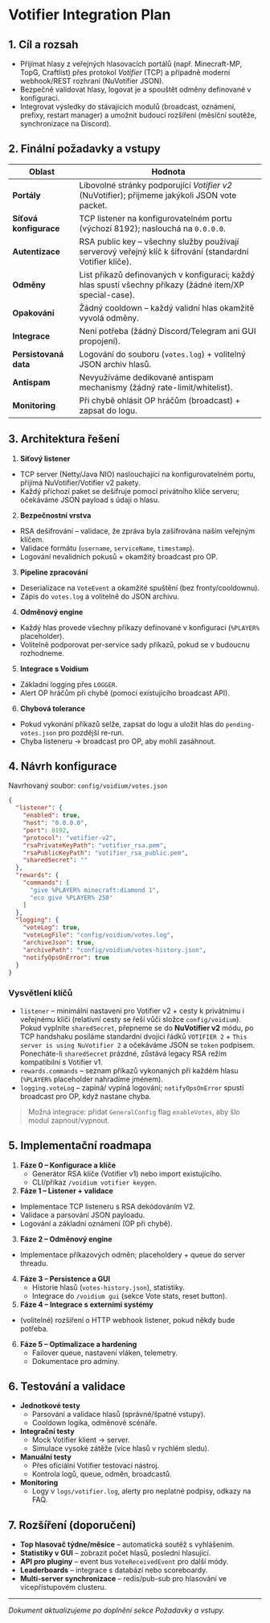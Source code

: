 # Votifier Integration Plan

## 1. Cíl a rozsah
- Přijímat hlasy z veřejných hlasovacích portálů (např. Minecraft-MP, TopG, Craftlist) přes protokol *Votifier* (TCP) a případně moderní webhook/REST rozhraní (NuVotifier JSON).
- Bezpečně validovat hlasy, logovat je a spouštět odměny definované v konfiguraci.
- Integrovat výsledky do stávajících modulů (broadcast, oznámení, prefixy, restart manager) a umožnit budoucí rozšíření (měsíční soutěže, synchronizace na Discord).

## 2. Finální požadavky a vstupy
| Oblast | Hodnota |
| --- | --- |
| **Portály** | Libovolné stránky podporující *Votifier v2* (NuVotifier); přijmeme jakýkoli JSON vote packet. |
| **Síťová konfigurace** | TCP listener na konfigurovatelném portu (výchozí 8192); naslouchá na `0.0.0.0`. |
| **Autentizace** | RSA public key – všechny služby používají serverový veřejný klíč k šifrování (standardní Votifier klíče). |
| **Odměny** | List příkazů definovaných v konfiguraci; každý hlas spustí všechny příkazy (žádné item/XP special-case). |
| **Opakování** | Žádný cooldown – každý validní hlas okamžitě vyvolá odměny. |
| **Integrace** | Není potřeba (žádný Discord/Telegram ani GUI propojení). |
| **Persistovaná data** | Logování do souboru (`votes.log`) + volitelný JSON archiv hlasů. |
| **Antispam** | Nevyužíváme dedikované antispam mechanismy (žádný rate-limit/whitelist). |
| **Monitoring** | Při chybě ohlásit OP hráčům (broadcast) + zapsat do logu. |

## 3. Architektura řešení
1. **Síťový listener**
  - TCP server (Netty/Java NIO) naslouchající na konfigurovatelném portu, přijímá NuVotifier/Votifier v2 pakety.
  - Každý příchozí paket se dešifruje pomocí privátního klíče serveru; očekáváme JSON payload s údaji o hlasu.
2. **Bezpečnostní vrstva**
  - RSA dešifrování – validace, že zpráva byla zašifrována naším veřejným klíčem.
  - Validace formátu (`username`, `serviceName`, `timestamp`).
  - Logování nevalidních pokusů + okamžitý broadcast pro OP.
3. **Pipeline zpracování**
  - Deserializace na `VoteEvent` a okamžité spuštění (bez fronty/cooldownu).
  - Zápis do `votes.log` a volitelně do JSON archivu.
4. **Odměnový engine**
  - Každý hlas provede všechny příkazy definované v konfiguraci (`%PLAYER%` placeholder).
  - Volitelně podporovat per-service sady příkazů, pokud se v budoucnu rozhodneme.
5. **Integrace s Voidium**
  - Základní logging přes `LOGGER`.
  - Alert OP hráčům při chybě (pomocí existujícího broadcast API).
6. **Chybová tolerance**
  - Pokud vykonání příkazů selže, zapsat do logu a uložit hlas do `pending-votes.json` pro pozdější re-run.
  - Chyba listeneru → broadcast pro OP, aby mohli zasáhnout.

## 4. Návrh konfigurace
Navrhovaný soubor: `config/voidium/votes.json`

```json
{
  "listener": {
    "enabled": true,
    "host": "0.0.0.0",
    "port": 8192,
    "protocol": "votifier-v2",
    "rsaPrivateKeyPath": "votifier_rsa.pem",
    "rsaPublicKeyPath": "votifier_rsa_public.pem",
    "sharedSecret": ""
  },
  "rewards": {
    "commands": [
      "give %PLAYER% minecraft:diamond 1",
      "eco give %PLAYER% 250"
    ]
  },
  "logging": {
    "voteLog": true,
    "voteLogFile": "config/voidium/votes.log",
    "archiveJson": true,
    "archivePath": "config/voidium/votes-history.json",
    "notifyOpsOnError": true
  }
}
```

### Vysvětlení klíčů
- `listener` – minimální nastavení pro Votifier v2 + cesty k privátnímu i veřejnému klíči (relativní cesty se řeší vůči složce `config/voidium`). Pokud vyplníte `sharedSecret`, přepneme se do **NuVotifier v2** módu, po TCP handshaku posíláme standardní dvojici řádků `VOTIFIER 2` + `This server is using NuVotifier 2` a očekáváme JSON se `token` podpisem. Ponecháte-li `sharedSecret` prázdné, zůstává legacy RSA režim kompatibilní s Votifier v1.
- `rewards.commands` – seznam příkazů vykonaných při každém hlasu (`%PLAYER%` placeholder nahradíme jménem).
- `logging.voteLog` – zapíná/ vypíná logování; `notifyOpsOnError` spustí broadcast pro OP, když nastane chyba.

> Možná integrace: přidat `GeneralConfig` flag `enableVotes`, aby šlo modul zapnout/vypnout.

## 5. Implementační roadmapa
1. **Fáze 0 – Konfigurace a klíče**
   - Generátor RSA klíče (Votifier v1) nebo import existujícího.
   - CLI/příkaz `/voidium votifier keygen`.
2. **Fáze 1 – Listener + validace**
  - Implementace TCP listeneru s RSA dekódováním V2.
  - Validace a parsování JSON payloadu.
  - Logování a základní oznámení (OP při chybě).
3. **Fáze 2 – Odměnový engine**
  - Implementace příkazových odměn; placeholdery + queue do server threadu.
4. **Fáze 3 – Persistence a GUI**
   - Historie hlasů (`votes-history.json`), statistiky.
   - Integrace do `/voidium gui` (sekce Vote stats, reset button).
5. **Fáze 4 – Integrace s externími systémy**
  - (volitelné) rozšíření o HTTP webhook listener, pokud někdy bude potřeba.
6. **Fáze 5 – Optimalizace a hardening**
   - Failover queue, nastavení vláken, telemetry.
   - Dokumentace pro adminy.

## 6. Testování a validace
- **Jednotkové testy**
  - Parsování a validace hlasů (správné/špatné vstupy).
  - Cooldown logika, odměnové scénáře.
- **Integrační testy**
  - Mock Votifier klient → server.
  - Simulace vysoké zátěže (více hlasů v rychlém sledu).
- **Manuální testy**
  - Přes oficiální Votifier testovací nástroj.
  - Kontrola logů, queue, odměn, broadcastů.
- **Monitoring**
  - Logy v `logs/votifier.log`, alerty pro neplatné podpisy, odkazy na FAQ.

## 7. Rozšíření (doporučení)
- **Top hlasovač týdne/měsíce** – automatická soutěž s vyhlášením.
- **Statistiky v GUI** – zobrazit počet hlasů, poslední hlasující.
- **API pro pluginy** – event bus `VoteReceivedEvent` pro další módy.
- **Leaderboards** – integrace s databází nebo scoreboardy.
- **Multi-server synchronizace** – redis/pub-sub pro hlasování ve vícepřístupovém clusteru.

---
*Dokument aktualizujeme po doplnění sekce Požadavky a vstupy.*
